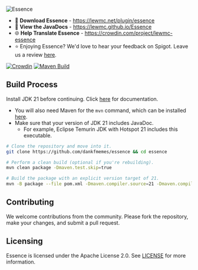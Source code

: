 ![Essence](https://cdn.modrinth.com/data/cached_images/1a9959eb6d98d5e50f561c021de086a8212cc7cc.png)

- 💾 **Download Essence** - https://lewmc.net/plugin/essence
- 🔧 **View the JavaDocs** - https://lewmc.github.io/Essence
- 🌐 **Help Translate Essence** - https://crowdin.com/project/lewmc-essence
- ⭐ Enjoying Essence? We'd love to hear your feedback on Spigot. Leave us a review [here](https://www.spigotmc.org/resources/essence.114553/).

[![Crowdin](https://badges.crowdin.net/lewmc-essence/localized.svg)](https://crowdin.com/project/lewmc-essence) [![Maven Build](https://github.com/LewMC/Essence/actions/workflows/maven.yml/badge.svg)](https://github.com/LewMC/Essence/actions/workflows/maven.yml)

## Build Process

Install JDK 21 before continuing. Click [here](https://docs.oracle.com/en/java/javase/21/install/index.html) for documentation.

- You will also need Maven for the `mvn` command, which can be installed [here](https://maven.apache.org/download.cgi).
- Make sure that your version of JDK 21 includes JavaDoc.
  - For example, Eclipse Temurin JDK with Hotspot 21 includes this executable.

```sh
# Clone the repository and move into it.
git clone https://github.com/dankfmemes/essence && cd essence

# Perform a clean build (optional if you're rebuilding).
mvn clean package -Dmaven.test.skip=true

# Build the package with an explicit version target of 21.
mvn -B package --file pom.xml -Dmaven.compiler.source=21 -Dmaven.compiler.target=21
```

## Contributing

We welcome contributions from the community. Please fork the repository, make your changes, and submit a pull request.

## Licensing

Essence is licensed under the Apache License 2.0. See [LICENSE](LICENSE) for more information.
